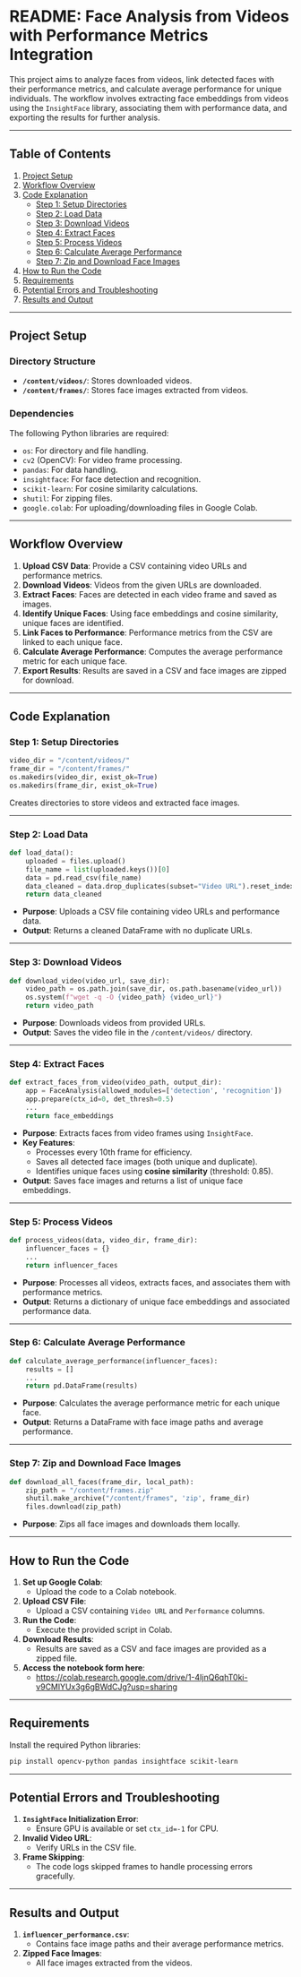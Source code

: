 # README: Face Analysis from Videos with Performance Metrics Integration

This project aims to analyze faces from videos, link detected faces with their performance metrics, and calculate average performance for unique individuals. The workflow involves extracting face embeddings from videos using the `InsightFace` library, associating them with performance data, and exporting the results for further analysis.

---

## Table of Contents
1. [Project Setup](#project-setup)
2. [Workflow Overview](#workflow-overview)
3. [Code Explanation](#code-explanation)
   - [Step 1: Setup Directories](#step-1-setup-directories)
   - [Step 2: Load Data](#step-2-load-data)
   - [Step 3: Download Videos](#step-3-download-videos)
   - [Step 4: Extract Faces](#step-4-extract-faces)
   - [Step 5: Process Videos](#step-5-process-videos)
   - [Step 6: Calculate Average Performance](#step-6-calculate-average-performance)
   - [Step 7: Zip and Download Face Images](#step-7-zip-and-download-face-images)
4. [How to Run the Code](#how-to-run-the-code)
5. [Requirements](#requirements)
6. [Potential Errors and Troubleshooting](#potential-errors-and-troubleshooting)
7. [Results and Output](#results-and-output)

---

## Project Setup

### **Directory Structure**
- **`/content/videos/`**: Stores downloaded videos.
- **`/content/frames/`**: Stores face images extracted from videos.

### **Dependencies**
The following Python libraries are required:
- `os`: For directory and file handling.
- `cv2` (OpenCV): For video frame processing.
- `pandas`: For data handling.
- `insightface`: For face detection and recognition.
- `scikit-learn`: For cosine similarity calculations.
- `shutil`: For zipping files.
- `google.colab`: For uploading/downloading files in Google Colab.

---

## Workflow Overview

1. **Upload CSV Data**: Provide a CSV containing video URLs and performance metrics.
2. **Download Videos**: Videos from the given URLs are downloaded.
3. **Extract Faces**: Faces are detected in each video frame and saved as images.
4. **Identify Unique Faces**: Using face embeddings and cosine similarity, unique faces are identified.
5. **Link Faces to Performance**: Performance metrics from the CSV are linked to each unique face.
6. **Calculate Average Performance**: Computes the average performance metric for each unique face.
7. **Export Results**: Results are saved in a CSV and face images are zipped for download.

---

## Code Explanation

### Step 1: Setup Directories
```python
video_dir = "/content/videos/"
frame_dir = "/content/frames/"
os.makedirs(video_dir, exist_ok=True)
os.makedirs(frame_dir, exist_ok=True)
```
Creates directories to store videos and extracted face images.

---

### Step 2: Load Data
```python
def load_data():
    uploaded = files.upload()
    file_name = list(uploaded.keys())[0]
    data = pd.read_csv(file_name)
    data_cleaned = data.drop_duplicates(subset="Video URL").reset_index(drop=True)
    return data_cleaned
```
- **Purpose**: Uploads a CSV file containing video URLs and performance data.
- **Output**: Returns a cleaned DataFrame with no duplicate URLs.

---

### Step 3: Download Videos
```python
def download_video(video_url, save_dir):
    video_path = os.path.join(save_dir, os.path.basename(video_url))
    os.system(f"wget -q -O {video_path} {video_url}")
    return video_path
```
- **Purpose**: Downloads videos from provided URLs.
- **Output**: Saves the video file in the `/content/videos/` directory.

---

### Step 4: Extract Faces
```python
def extract_faces_from_video(video_path, output_dir):
    app = FaceAnalysis(allowed_modules=['detection', 'recognition'])
    app.prepare(ctx_id=0, det_thresh=0.5)
    ...
    return face_embeddings
```
- **Purpose**: Extracts faces from video frames using `InsightFace`.
- **Key Features**:
  - Processes every 10th frame for efficiency.
  - Saves all detected face images (both unique and duplicate).
  - Identifies unique faces using **cosine similarity** (threshold: 0.85).
- **Output**: Saves face images and returns a list of unique face embeddings.

---

### Step 5: Process Videos
```python
def process_videos(data, video_dir, frame_dir):
    influencer_faces = {}
    ...
    return influencer_faces
```
- **Purpose**: Processes all videos, extracts faces, and associates them with performance metrics.
- **Output**: Returns a dictionary of unique face embeddings and associated performance data.

---

### Step 6: Calculate Average Performance
```python
def calculate_average_performance(influencer_faces):
    results = []
    ...
    return pd.DataFrame(results)
```
- **Purpose**: Calculates the average performance metric for each unique face.
- **Output**: Returns a DataFrame with face image paths and average performance.

---

### Step 7: Zip and Download Face Images
```python
def download_all_faces(frame_dir, local_path):
    zip_path = "/content/frames.zip"
    shutil.make_archive("/content/frames", 'zip', frame_dir)
    files.download(zip_path)
```
- **Purpose**: Zips all face images and downloads them locally.

---

## How to Run the Code

1. **Set up Google Colab**:
   - Upload the code to a Colab notebook.
2. **Upload CSV File**:
   - Upload a CSV containing `Video URL` and `Performance` columns.
3. **Run the Code**:
   - Execute the provided script in Colab.
4. **Download Results**:
   - Results are saved as a CSV and face images are provided as a zipped file.
5. **Access the notebook form here**:
   - https://colab.research.google.com/drive/1-4IjnQ6qhT0ki-v9CMlYUx3g6gBWdCJg?usp=sharing

---

## Requirements

Install the required Python libraries:
```bash
pip install opencv-python pandas insightface scikit-learn
```

---

## Potential Errors and Troubleshooting

1. **`InsightFace` Initialization Error**:
   - Ensure GPU is available or set `ctx_id=-1` for CPU.
2. **Invalid Video URL**:
   - Verify URLs in the CSV file.
3. **Frame Skipping**:
   - The code logs skipped frames to handle processing errors gracefully.

---

## Results and Output

1. **`influencer_performance.csv`**:
   - Contains face image paths and their average performance metrics.
2. **Zipped Face Images**:
   - All face images extracted from the videos.
